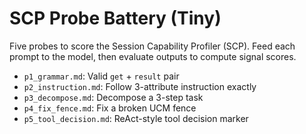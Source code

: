 # SCP Probe Battery (Tiny)

Five probes to score the Session Capability Profiler (SCP). Feed each prompt to the model, then evaluate outputs to compute signal scores.

- `p1_grammar.md`: Valid `get` + `result` pair
- `p2_instruction.md`: Follow 3-attribute instruction exactly
- `p3_decompose.md`: Decompose a 3-step task
- `p4_fix_fence.md`: Fix a broken UCM fence
- `p5_tool_decision.md`: ReAct-style tool decision marker
